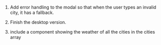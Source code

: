 1. Add error handling to the modal so that when the user types an invalid city, it has a fallback.

2. Finish the desktop version.

3. include a component showing the weather of all the cities in the cities array
